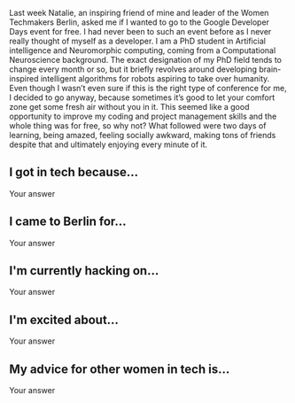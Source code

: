 
Last week Natalie, an inspiring friend of mine and leader of the Women Techmakers Berlin, asked me if I wanted to go to the Google Developer Days event for free. I had never been to such an event before as I never really thought of myself as a developer. I am a PhD student in Artificial intelligence and Neuromorphic computing, coming from a Computational Neuroscience background. The exact designation of my PhD field tends to change every month or so, but it briefly revolves around developing brain-inspired intelligent algorithms for robots aspiring to take over humanity. Even though I wasn’t even sure if this is the right type of conference for me, I decided to go anyway, because sometimes it’s good to let your comfort zone get some fresh air without you in it. This seemed like a good opportunity to improve my coding and project management skills and the whole thing was for free, so why not? What followed were two days of learning, being amazed, feeling socially awkward, making tons of friends despite that and ultimately enjoying every minute of it.

## I got in tech because...

Your answer

## I came to Berlin for...

Your answer

## I'm currently hacking on...

Your answer

## I'm excited about...

Your answer

## My advice for other women in tech is...

Your answer
